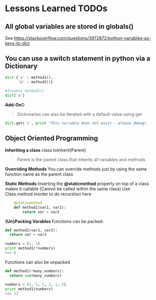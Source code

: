 Lessons Learned TODOs
========

All global variables are stored in globals()
------------
  See https://stackoverflow.com/questions/3972872/python-variables-as-keys-to-dict
  
You can use a switch statement in python via a Dictionary
------------
```python
dict {'a' : method1(),
      'b' : method2()}
      
#Invokes method1()    
dict['a'] 
```

**Add-On**D
>Dictionaries can also be iterated with a default value using get
```python
dict.get('c', print "This variable does not exist - please debug)
```

Object Oriented Programming
------------


**Inheriting a class**
class toInherit(Parent)
> Parent is the parent class that inherits all variables and methods

**Overriding Methods**
You can override methods just by using the same function name as the parent class

**Static Methods**
Inserting the **@staticmethod** property on top of a class makes it callable (Cannot be called within the same class)
Use Class.method inorder to do recurstion here
```python
    @staticmethod
    def method1(var1, var2):
        return var + var2
```

**{Un}Packing Varables**
Functions can be packed:
```python
def method1(var1, var2):
  return var + var2
  
numbers = [1, 5]
print method1(*numbers)
>>> 6
```

Functions can also be unpacked
```python
def method1(*many_numbers):
  return sum(many_numbers)
  
numbers = [1, 5, 2, 2, 1, 2]
print method1(numbers)
>>> 13
```



  

